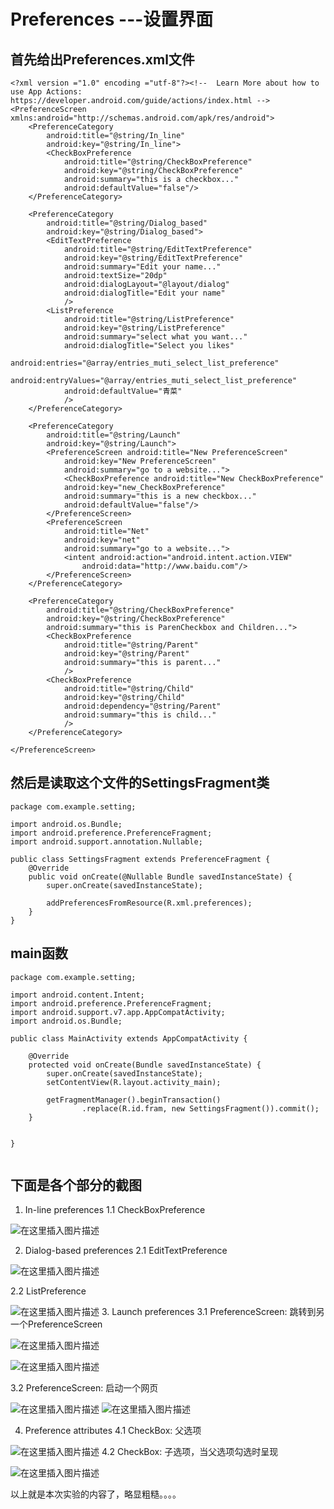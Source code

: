 # Preferences ---设置界面

## 首先给出Preferences.xml文件

```
<?xml version ="1.0" encoding ="utf-8"?><!--  Learn More about how to use App Actions: https://developer.android.com/guide/actions/index.html -->
<PreferenceScreen xmlns:android="http://schemas.android.com/apk/res/android">
    <PreferenceCategory
        android:title="@string/In_line"
        android:key="@string/In_line">
        <CheckBoxPreference
            android:title="@string/CheckBoxPreference"
            android:key="@string/CheckBoxPreference"
            android:summary="this is a checkbox..."
            android:defaultValue="false"/>
    </PreferenceCategory>

    <PreferenceCategory
        android:title="@string/Dialog_based"
        android:key="@string/Dialog_based">
        <EditTextPreference
            android:title="@string/EditTextPreference"
            android:key="@string/EditTextPreference"
            android:summary="Edit your name..."
            android:textSize="20dp"
            android:dialogLayout="@layout/dialog"
            android:dialogTitle="Edit your name"
            />
        <ListPreference
            android:title="@string/ListPreference"
            android:key="@string/ListPreference"
            android:summary="select what you want..."
            android:dialogTitle="Select you likes"
            android:entries="@array/entries_muti_select_list_preference"
            android:entryValues="@array/entries_muti_select_list_preference"
            android:defaultValue="青菜"
            />
    </PreferenceCategory>

    <PreferenceCategory
        android:title="@string/Launch"
        android:key="@string/Launch">
        <PreferenceScreen android:title="New PreferenceScreen"
            android:key="New PreferenceScreen"
            android:summary="go to a website...">
            <CheckBoxPreference android:title="New CheckBoxPreference"
            android:key="new_CheckBoxPreference"
            android:summary="this is a new checkbox..."
            android:defaultValue="false"/>
        </PreferenceScreen>
        <PreferenceScreen
            android:title="Net"
            android:key="net"
            android:summary="go to a website...">
            <intent android:action="android.intent.action.VIEW"
                android:data="http://www.baidu.com"/>
        </PreferenceScreen>
    </PreferenceCategory>

    <PreferenceCategory
        android:title="@string/CheckBoxPreference"
        android:key="@string/CheckBoxPreference"
        android:summary="this is ParenCheckbox and Children...">
        <CheckBoxPreference
            android:title="@string/Parent"
            android:key="@string/Parent"
            android:summary="this is parent..."
            />
        <CheckBoxPreference
            android:title="@string/Child"
            android:key="@string/Child"
            android:dependency="@string/Parent"
            android:summary="this is child..."
            />
    </PreferenceCategory>

</PreferenceScreen>

```

## 然后是读取这个文件的SettingsFragment类

```
package com.example.setting;

import android.os.Bundle;
import android.preference.PreferenceFragment;
import android.support.annotation.Nullable;

public class SettingsFragment extends PreferenceFragment {
    @Override
    public void onCreate(@Nullable Bundle savedInstanceState) {
        super.onCreate(savedInstanceState);

        addPreferencesFromResource(R.xml.preferences);
    }
}

```

## main函数

```
package com.example.setting;

import android.content.Intent;
import android.preference.PreferenceFragment;
import android.support.v7.app.AppCompatActivity;
import android.os.Bundle;

public class MainActivity extends AppCompatActivity {

    @Override
    protected void onCreate(Bundle savedInstanceState) {
        super.onCreate(savedInstanceState);
        setContentView(R.layout.activity_main);

        getFragmentManager().beginTransaction()
                .replace(R.id.fram, new SettingsFragment()).commit();
    }


}


```


## 下面是各个部分的截图
1. In-line preferences 
1.1 CheckBoxPreference

![在这里插入图片描述](https://img-blog.csdnimg.cn/20190410134751513.png?x-oss-process=image/watermark,type_ZmFuZ3poZW5naGVpdGk,shadow_10,text_aHR0cHM6Ly9ibG9nLmNzZG4ubmV0L3FpbmdmZW5nbG9zZXI=,size_16,color_FFFFFF,t_70)

2. Dialog-based preferences
2.1 EditTextPreference

![在这里插入图片描述](https://img-blog.csdnimg.cn/20190410134828327.png?x-oss-process=image/watermark,type_ZmFuZ3poZW5naGVpdGk,shadow_10,text_aHR0cHM6Ly9ibG9nLmNzZG4ubmV0L3FpbmdmZW5nbG9zZXI=,size_16,color_FFFFFF,t_70)

2.2 ListPreference 

![在这里插入图片描述](https://img-blog.csdnimg.cn/20190410134849337.png?x-oss-process=image/watermark,type_ZmFuZ3poZW5naGVpdGk,shadow_10,text_aHR0cHM6Ly9ibG9nLmNzZG4ubmV0L3FpbmdmZW5nbG9zZXI=,size_16,color_FFFFFF,t_70)
3. Launch preferences
3.1 PreferenceScreen: 跳转到另一个PreferenceScreen 

![在这里插入图片描述](https://img-blog.csdnimg.cn/20190410135017564.png?x-oss-process=image/watermark,type_ZmFuZ3poZW5naGVpdGk,shadow_10,text_aHR0cHM6Ly9ibG9nLmNzZG4ubmV0L3FpbmdmZW5nbG9zZXI=,size_16,color_FFFFFF,t_70)

![在这里插入图片描述](https://img-blog.csdnimg.cn/20190410135044562.png?x-oss-process=image/watermark,type_ZmFuZ3poZW5naGVpdGk,shadow_10,text_aHR0cHM6Ly9ibG9nLmNzZG4ubmV0L3FpbmdmZW5nbG9zZXI=,size_16,color_FFFFFF,t_70)

3.2 PreferenceScreen: 启动一个网页 

![在这里插入图片描述](https://img-blog.csdnimg.cn/20190410135017564.png?x-oss-process=image/watermark,type_ZmFuZ3poZW5naGVpdGk,shadow_10,text_aHR0cHM6Ly9ibG9nLmNzZG4ubmV0L3FpbmdmZW5nbG9zZXI=,size_16,color_FFFFFF,t_70)
![在这里插入图片描述](https://img-blog.csdnimg.cn/2019041013512964.png?x-oss-process=image/watermark,type_ZmFuZ3poZW5naGVpdGk,shadow_10,text_aHR0cHM6Ly9ibG9nLmNzZG4ubmV0L3FpbmdmZW5nbG9zZXI=,size_16,color_FFFFFF,t_70)

4. Preference attributes 
4.1 CheckBox: 父选项

![在这里插入图片描述](https://img-blog.csdnimg.cn/20190410135154656.png?x-oss-process=image/watermark,type_ZmFuZ3poZW5naGVpdGk,shadow_10,text_aHR0cHM6Ly9ibG9nLmNzZG4ubmV0L3FpbmdmZW5nbG9zZXI=,size_16,color_FFFFFF,t_70)
4.2 CheckBox: 子选项，当父选项勾选时呈现

![在这里插入图片描述](https://img-blog.csdnimg.cn/20190410135224196.png?x-oss-process=image/watermark,type_ZmFuZ3poZW5naGVpdGk,shadow_10,text_aHR0cHM6Ly9ibG9nLmNzZG4ubmV0L3FpbmdmZW5nbG9zZXI=,size_16,color_FFFFFF,t_70)

以上就是本次实验的内容了，略显粗糙。。。。

